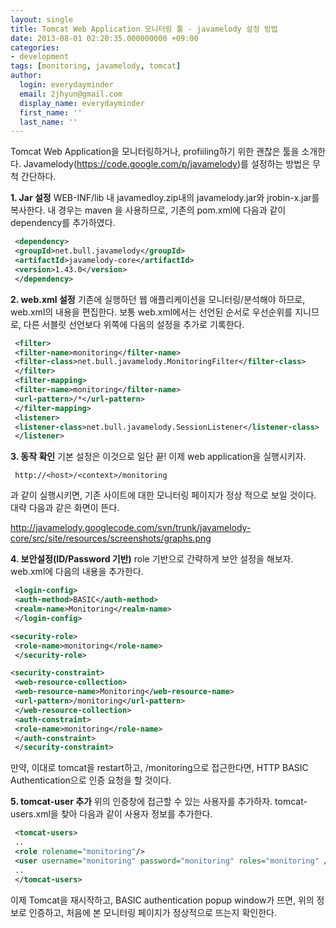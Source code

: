 ```yaml
---
layout: single
title: Tomcat Web Application 모니터링 툴 - javamelody 설정 방법
date: 2013-08-01 02:20:35.000000000 +09:00
categories:
- development
tags: [monitoring, javamelody, tomcat]
author:
  login: everydayminder
  email: 2jhyun@gmail.com
  display_name: everydayminder
  first_name: ''
  last_name: ''
---
```

Tomcat Web Application을 모니터링하거나, profiiling하기 위한 괜찮은 툴을 소개한다.
Javamelody(https://code.google.com/p/javamelody)를 설정하는 방법은 무척 간단하다.

<strong>1. Jar 설정</strong>
WEB-INF/lib 내 javamedloy.zip내의 javamelody.jar와 jrobin-x.jar를 복사한다.
내 경우는 maven 을 사용하므로, 기존의 pom.xml에 다음과 같이 dependency를 추가하였다.

```xml
 <dependency>
 <groupId>net.bull.javamelody</groupId>
 <artifactId>javamelody-core</artifactId>
 <version>1.43.0</version>
 </dependency>
```

<strong>2. web.xml 설정</strong>
기존에 실행하던 웹 애플리케이션을 모니터링/분석해야 하므로, web.xml의 내용을 편집한다.
보통 web.xml에서는 선언된 순서로 우선순위를 지니므로, 다른 서블릿 선언보다 위쪽에 다음의
설정을 추가로 기록한다.

```xml
 <filter>
 <filter-name>monitoring</filter-name>
 <filter-class>net.bull.javamelody.MonitoringFilter</filter-class>
 </filter>
 <filter-mapping>
 <filter-name>monitoring</filter-name>
 <url-pattern>/*</url-pattern>
 </filter-mapping>
 <listener>
 <listener-class>net.bull.javamelody.SessionListener</listener-class>
 </listener>
```

<strong>3. 동작 확인</strong>
기본 설정은 이것으로 일단 끝!
이제 web application을 실행시키자.

```
 http://<host>/<context>/monitoring
```
과 같이 실행시키면, 기존 사이트에 대한 모니터링 페이지가 정상 적으로 보일 것이다.
대략 다음과 같은 화면이 뜬다.

<a title="JavaMelody 모니터링 화면 참고" href="http://http://javamelody.googlecode.com/svn/trunk/javamelody-core/src/site/resources/screenshots/graphs.png">http://javamelody.googlecode.com/svn/trunk/javamelody-core/src/site/resources/screenshots/graphs.png</a>

<strong>4. 보안설정(ID/Password 기반)</strong>
role 기반으로 간략하게 보안 설정을 해보자. web.xml에 다음의 내용을 추가한다.

```xml
 <login-config>
 <auth-method>BASIC</auth-method>
 <realm-name>Monitoring</realm-name>
 </login-config>

<security-role>
 <role-name>monitoring</role-name>
 </security-role>

<security-constraint>
 <web-resource-collection>
 <web-resource-name>Monitoring</web-resource-name>
 <url-pattern>/monitoring</url-pattern>
 </web-resource-collection>
 <auth-constraint>
 <role-name>monitoring</role-name>
 </auth-constraint>
 </security-constraint>
```

만약, 이대로 tomcat을 restart하고, /monitoring으로 접근한다면, HTTP BASIC Authentication으로 인증 요청을 할 것이다.

<strong>5. tomcat-user 추가</strong>
위의 인증창에 접근할 수 있는 사용자를 추가하자.
tomcat-users.xml을 찾아 다음과 같이 사용자 정보를 추가한다.

```xml
 <tomcat-users>
 ..
 <role rolename="monitoring"/>
 <user username="monitoring" password="monitoring" roles="monitoring" />
 ..
 </tomcat-users>
```

이제 Tomcat을 재시작하고, BASIC authentication popup window가 뜨면, 위의 정보로 인증하고, 처음에 본 모니터링 페이지가 정상적으로 뜨는지 확인한다.
